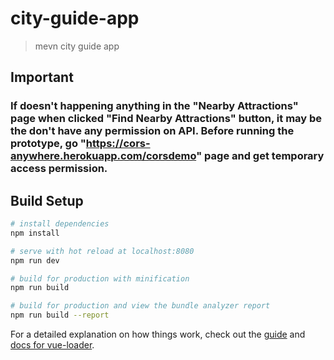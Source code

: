 # city-guide-app

> mevn city guide app

## Important
### If doesn't happening anything in the "Nearby Attractions" page when clicked "Find Nearby Attractions" button, it may be the don't have any permission on API. Before running the prototype, go "https://cors-anywhere.herokuapp.com/corsdemo" page and get temporary access permission. 

## Build Setup

``` bash
# install dependencies
npm install

# serve with hot reload at localhost:8080
npm run dev

# build for production with minification
npm run build

# build for production and view the bundle analyzer report
npm run build --report
```

For a detailed explanation on how things work, check out the [guide](http://vuejs-templates.github.io/webpack/) and [docs for vue-loader](http://vuejs.github.io/vue-loader).
